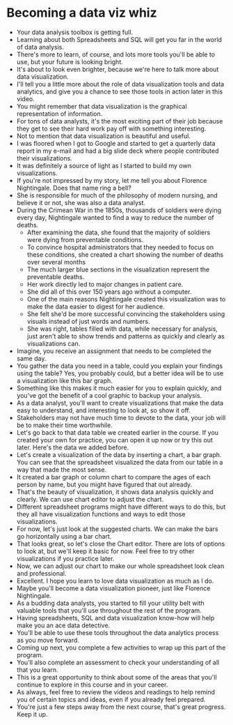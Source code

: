 # Becoming a data viz whiz

- Your data analysis toolbox is getting full.
- Learning about both Spreadsheets and SQL will get you far in the world of data analysis.
- There's more to learn, of course, and lots more tools you'll be able to use, but your future is looking bright.
- It's about to look even brighter, because we're here to talk more about data visualization.
- I'll tell you a little more about the role of data visualization tools and data analytics, and give you a chance to see those tools in action later in this video.
- You might remember that data visualization is the graphical representation of information.
- For tons of data analysts, it's the most exciting part of their job because they get to see their hard work pay off with something interesting.
- Not to mention that data visualization is beautiful and useful.
- I was floored when I got to Google and started to get a quarterly data report in my e-mail and had a big slide deck where people contributed their visualizations.
- It was definitely a source of light as I started to build my own visualizations.
- If you're not impressed by my story, let me tell you about Florence Nightingale. Does that name ring a bell?
- She is responsible for much of the philosophy of modern nursing, and believe it or not, she was also a data analyst.
- During the Crimean War in the 1850s, thousands of soldiers were dying every day, Nightingale wanted to find a way to reduce the number of deaths.
  - After examining the data, she found that the majority of soldiers were dying from preventable conditions.
  - To convince hospital administrators that they needed to focus on these conditions, she created a chart showing the number of deaths over several months
  - The much larger blue sections in the visualization represent the preventable deaths.
  - Her work directly led to major changes in patient care.
  - She did all of this over 150 years ago without a computer.
  - One of the main reasons Nightingale created this visualization was to make the data easier to digest for her audience.
  - She felt she'd be more successful convincing the stakeholders using visuals instead of just words and numbers.
  - She was right, tables filled with data, while necessary for analysis, just aren't able to show trends and patterns as quickly and clearly as visualizations can.
- Imagine, you receive an assignment that needs to be completed the same day.
- You gather the data you need in a table, could you explain your findings using the table? Yes, you probably could, but a better idea will be to use a visualization like this bar graph.
- Something like this makes it much easier for you to explain quickly, and you've got the benefit of a cool graphic to backup your analysis.
- As a data analyst, you'll want to create visualizations that make the data easy to understand, and interesting to look at, so show it off.
- Stakeholders may not have much time to devote to the data, your job will be to make their time worthwhile.
- Let's go back to that data table we created earlier in the course. If you created your own for practice, you can open it up now or try this out later. Here's the data we added before.
- Let's create a visualization of the data by inserting a chart, a bar graph. You can see that the spreadsheet visualized the data from our table in a way that made the most sense.
- It created a bar graph or column chart to compare the ages of each person by name, but you might have figured that out already.
- That's the beauty of visualization, it shows data analysis quickly and clearly. We can use chart editor to adjust the chart.
- Different spreadsheet programs might have different ways to do this, but they all have visualization functions and ways to edit those visualizations.
- For now, let's just look at the suggested charts. We can make the bars go horizontally using a bar chart.
- That looks great, so let's close the Chart editor. There are lots of options to look at, but we'll keep it basic for now. Feel free to try other visualizations if you practice later.
- Now, we can adjust our chart to make our whole spreadsheet look clean and professional.
- Excellent. I hope you learn to love data visualization as much as I do.
- Maybe you'll become a data visualization pioneer, just like Florence Nightingale.
- As a budding data analysts, you started to fill your utility belt with valuable tools that you'll use throughout the rest of the program.
- Having spreadsheets, SQL and data visualization know-how will help make you an ace data detective.
- You'll be able to use these tools throughout the data analytics process as you move forward.
- Coming up next, you complete a few activities to wrap up this part of the program.
- You'll also complete an assessment to check your understanding of all that you learn.
- This is a great opportunity to think about some of the areas that you'll continue to explore in this course and in your career.
- As always, feel free to review the videos and readings to help remind you of certain topics and ideas, even if you already feel prepared.
- You're just a few steps away from the next course, that's great progress. Keep it up.
